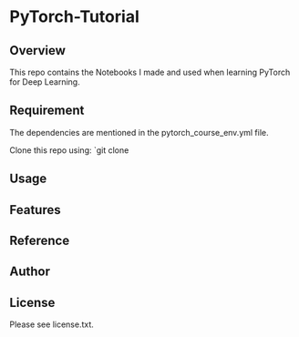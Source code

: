 # PyTorch-Tutorial 

## Overview
This repo contains the Notebooks I made and used when learning PyTorch for Deep Learning.

## Requirement
The dependencies are mentioned in the pytorch_course_env.yml file.

Clone this repo using:
`git clone 

## Usage


## Features


## Reference


## Author


## License

Please see license.txt.
